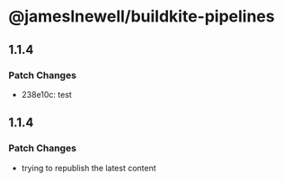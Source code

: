 # @jameslnewell/buildkite-pipelines

## 1.1.4

### Patch Changes

- 238e10c: test

## 1.1.4

### Patch Changes

- trying to republish the latest content
